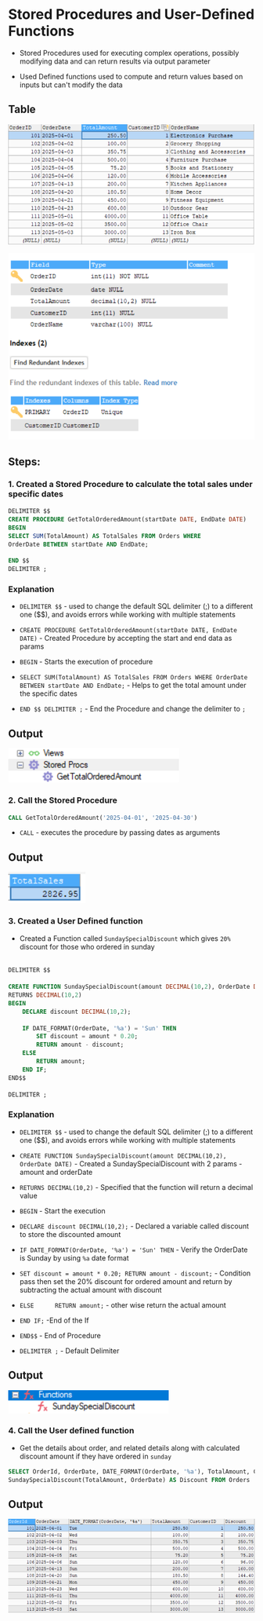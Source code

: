 # Stored Procedures and User-Defined Functions

- Stored Procedures used for executing complex operations, possibly modifying data and can return results via output parameter

- Used Defined functions used to compute and return values based on inputs but can't modify the data

## Table

![alt text](./assests/T1.png)

![alt text](./assests/T1_i.png)


## Steps:

### 1. Created a Stored Procedure to calculate the total sales under specific dates

``` sql
DELIMITER $$
CREATE PROCEDURE GetTotalOrderedAmount(startDate DATE, EndDate DATE)
BEGIN
SELECT SUM(TotalAmount) AS TotalSales FROM Orders WHERE 
OrderDate BETWEEN startDate AND EndDate;

END $$
DELIMITER ;

```



### Explanation

- `DELIMITER $$` - used to change the default SQL delimiter (;) to a different one ($$), and avoids errors while working with multiple statements

- `CREATE PROCEDURE GetTotalOrderedAmount(startDate DATE, EndDate DATE)` - Created Procedure by accepting the start and end data as params

- `BEGIN` - Starts the execution of procedure

- `SELECT SUM(TotalAmount) AS TotalSales FROM Orders WHERE OrderDate BETWEEN startDate AND EndDate;` - Helps to get the total amount under the specific dates

- `END $$ DELIMITER ;` - End the Procedure and change the delimiter to `;`



## Output

![alt text](./assests/O1.png)


### 2. Call the Stored Procedure

``` sql
CALL GetTotalOrderedAmount('2025-04-01', '2025-04-30')
```

- `CALL` - executes the procedure by passing dates as arguments

## Output

![alt text](./assests/O2.png)

### 3. Created a User Defined function

- Created a Function called `SundaySpecialDiscount` which gives `20%` discount for those who ordered in sunday

``` sql

DELIMITER $$

CREATE FUNCTION SundaySpecialDiscount(amount DECIMAL(10,2), OrderDate DATE)
RETURNS DECIMAL(10,2)
BEGIN
    DECLARE discount DECIMAL(10,2);

    IF DATE_FORMAT(OrderDate, '%a') = 'Sun' THEN
        SET discount = amount * 0.20;
        RETURN amount - discount; 
    ELSE     
        RETURN amount;
    END IF;
END$$

DELIMITER ;
```

### Explanation

- `DELIMITER $$` - used to change the default SQL delimiter (;) to a different one ($$), and avoids errors while working with multiple statements

- `CREATE FUNCTION SundaySpecialDiscount(amount DECIMAL(10,2), OrderDate DATE)` - Created a SundaySpecialDiscount with 2 params - amount and orderDate

- `RETURNS DECIMAL(10,2)` - Specified that the function will return a decimal value

- `BEGIN` - Start the execution

- `DECLARE discount DECIMAL(10,2);` - Declared a variable called discount to store the discounted amount

- `IF DATE_FORMAT(OrderDate, '%a') = 'Sun' THEN` - Verify the OrderDate is Sunday by using `%a` date format 

- `SET discount = amount * 0.20;
    RETURN amount - discount;` - Condition pass then set the 20% discount for ordered amount and return by subtracting the actual amount with discount

- `ELSE     
  RETURN amount;` - other wise return the actual amount

- `END IF;` -End of the If

- `END$$` - End of Procedure

- `DELIMITER ;` - Default Delimiter

## Output

![alt text](./assests/O3.png)


### 4. Call the User defined function

- Get the details about order, and related details along with calculated discount amount if they have ordered in `sunday`

``` sql
SELECT OrderId, OrderDate, DATE_FORMAT(OrderDate, '%a'), TotalAmount, CustomerID, 
SundaySpecialDiscount(TotalAmount, OrderDate) AS Discount FROM Orders
```

## Output

![alt text](./assests/O4.png)